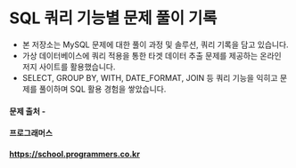 

# SQL 쿼리 기능별 문제 풀이 기록

* 본 저장소는 MySQL 문제에 대한 풀이 과정 및 솔루션, 쿼리 기록을 담고 있습니다.
* 가상 데이터베이스에 쿼리 적용을 통한 타겟 데이터 추출 문제를 제공하는 온라인 저지 사이트를 활용했습니다.
* SELECT, GROUP BY, WITH, DATE_FORMAT, JOIN 등 쿼리 기능을 익히고 문제를 풀이하며 SQL 활용 경험을 쌓았습니다.

#### 문제 출처 -
#### 프로그래머스
#### https://school.programmers.co.kr

